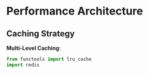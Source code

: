 # Performance Architecture

## Caching Strategy

**Multi-Level Caching**:
```python
from functools import lru_cache
import redis
